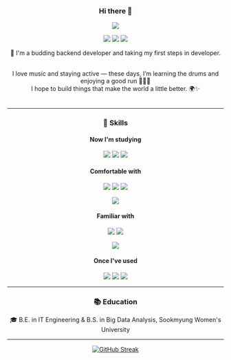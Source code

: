 <div align='center'><h3> Hi there 👋 </h3>

<picture>
  <source media="(prefers-color-scheme: dark)" srcset="https://readme-typing-svg.demolab.com?font=Fira+Code&duration=3000&pause=4000&color=FFFFFF&center=true&vCenter=true&width=1000&lines=Growth+begins+where+comfort+ends+-+even+if+it's+a+little+embarrassing.">
  <source media="(prefers-color-scheme: light)" srcset="https://readme-typing-svg.demolab.com?font=Fira+Code&duration=3000&pause=4000&color=000000&center=true&vCenter=true&width=1000&lines=Growth+begins+where+comfort+ends+-+even+if+it's+a+little+embarrassing.">
  <img src="https://readme-typing-svg.demolab.com?font=Fira+Code&duration=3000&pause=4000&color=555555&center=true&vCenter=true&width=1000&lines=Growth+begins+where+comfort+ends+-+even+if+it's+a+little+embarrassing." />
</picture>


<p>
  <a href="https://99dakk.tistory.com" target="_blank"><img src="https://img.shields.io/badge/tistory-000000"/></a>
  <a href="https://www.linkedin.com/in/jieun-yi" target="_blank"><img src="https://img.shields.io/badge/JieunYi-0A66C2?style=flat-square&logo=Linkedin&logoColor=white"/></a>
  <a href="mailto:ddzeun@gmail.com" target="_blank"><img src="https://img.shields.io/badge/gmail-EA4335?style=flat-square&logo=Gmail&logoColor=white"/></a>
</p>

<p>
  🌱 I'm a budding backend developer and taking my first steps in developer.<br/><br/>
  
   I love music and staying active — these days, I’m learning the drums and enjoying a good run 🥁🏃‍♀️<br/>
   I hope to build things that make the world a little better. 🌍✨<br/><br/>
</p>

---

### 💪 Skills

#### Now I'm studying
<p>
    <img src="https://img.shields.io/badge/Java-007396?style=flat-square&logo=Java&logoColor=white"/>
    <img src="https://img.shields.io/badge/Spring-6DB33F?style=flat-square&logo=spring&logoColor=white"/>
    <img src="https://img.shields.io/badge/JavaScript-F7DF1E?style=flat-square&logo=javascript&logoColor=black"/>
</p>

#### Comfortable with
<p>
  <img src="https://img.shields.io/badge/Python-3776AB?style=flat-square&logo=python&logoColor=white"/>
  <img src="https://img.shields.io/badge/MySQL-4479A1?style=flat-square&logo=mysql&logoColor=white"/>
  <img src="https://img.shields.io/badge/Swift-FA7343?style=flat-square&logo=Swift&logoColor=white"/>
</p>
<p>
  <img src="https://img.shields.io/badge/iOS-000000?style=flat-square&logo=ios&logoColor=white"/>
</p>

#### Familiar with
<p>
  <img src="https://img.shields.io/badge/HTML5-E34F26?style=flat-square&logo=html5&logoColor=white"/>
  <img src="https://img.shields.io/badge/CSS3-1572B6?style=flat-square&logo=css3&logoColor=white"/>
</p>
<p>
  <img src="https://img.shields.io/badge/React-61DAFB?style=flat-square&logo=React&logoColor=black"/>
</p>

#### Once I've used
<p>
  
</p>
<p>
  <img src="https://img.shields.io/badge/Flutter-02569B?style=flat-square&logo=Flutter&logoColor=white"/>
  <img src="https://img.shields.io/badge/Android-3DDC84?style=flat-square&logo=Android&logoColor=white"/>
  <img src="https://img.shields.io/badge/firebase-DD2C00?style=flat&logo=Firebase&logoColor=white"/>
</p>

---

### 📚 Education
🎓 B.E. in IT Engineering & B.S. in Big Data Analysis, Sookmyung Women's University

---

[![GitHub Streak](https://streak-stats.demolab.com?user=ddzeun&theme=default)](https://git.io/streak-stats)

</div>

